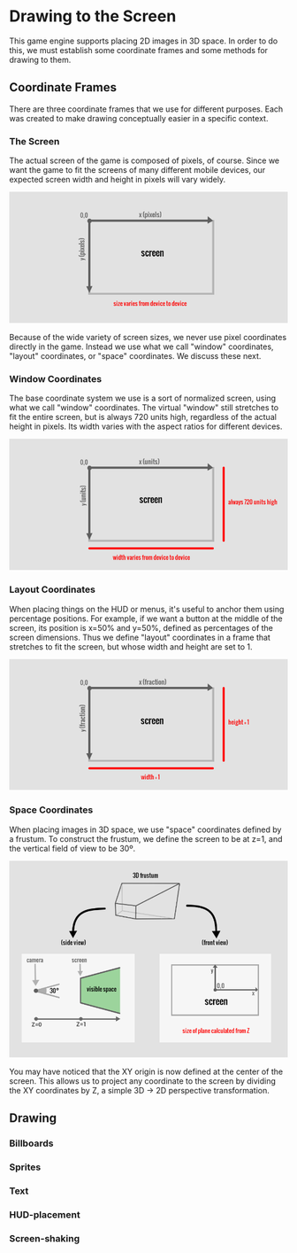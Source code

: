 # Drawing to the Screen

This game engine supports placing 2D images in 3D space.  In order to do this,
we must establish some coordinate frames and some methods for drawing to them.

## Coordinate Frames

There are three coordinate frames that we use for different purposes.  Each was
created to make drawing conceptually easier in a specific context.

### The Screen

The actual screen of the game is composed of pixels, of course.  Since we want
the game to fit the screens of many different mobile devices, our expected
screen width and height in pixels will vary widely.

![coord-canvas](img/coord-canvas.png)

Because of the wide variety of screen sizes, we never use pixel coordinates
directly in the game.  Instead we use what we call "window" coordinates,
"layout" coordinates, or "space" coordinates.  We discuss these next.

### Window Coordinates

The base coordinate system we use is a sort of normalized screen, using what we
call "window" coordinates.  The virtual "window" still stretches to fit the
entire screen, but is always 720 units high, regardless of the actual height in
pixels.  Its width varies with the aspect ratios for different devices.

![coord-norm](img/coord-norm.png)

### Layout Coordinates

When placing things on the HUD or menus, it's useful to anchor them using
percentage positions.  For example, if we want a button at the middle of the
screen, its position is x=50% and y=50%, defined as percentages of the screen
dimensions.  Thus we define "layout" coordinates in a frame that stretches to
fit the screen, but whose width and height are set to 1.

![coord-frac](img/coord-frac.png)

### Space Coordinates

When placing images in 3D space, we use "space" coordinates defined by a
frustum.  To construct the frustum, we define the screen to be at z=1, and the
vertical field of view to be 30º.

![coord-frustum](img/coord-frustum.png)

You may have noticed that the XY origin is now defined at the center of the
screen. This allows us to project any coordinate to the screen by dividing the
XY coordinates by Z, a simple 3D -> 2D perspective transformation.

## Drawing

### Billboards

### Sprites

### Text

### HUD-placement

### Screen-shaking
